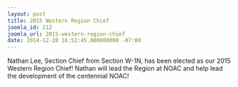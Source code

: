 ```yaml
---
layout: post
title: 2015 Western Region Chief
joomla_id: 212
joomla_url: 2015-western-region-chief
date: 2014-12-28 16:52:45.000000000 -07:00
---
```

<p>Nathan Lee, Section Chief from Section W-1N, has been elected as our 2015 Western Region Chief! Nathan will lead the Region at NOAC and help lead the development of the centennial NOAC!</p>
